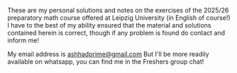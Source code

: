 These are my personal solutions and notes on the exercises of the 2025/26 preparatory math course offered at Leipzig University (in English of course!)
I have to the best of my ability ensured that the material and solutions contained herein is correct, though if any problem is found do contact and inform me!

My email address is ashhadprime@gmail.com 
But I'll be more readily available on whatsapp, you can find me in the Freshers group chat!
